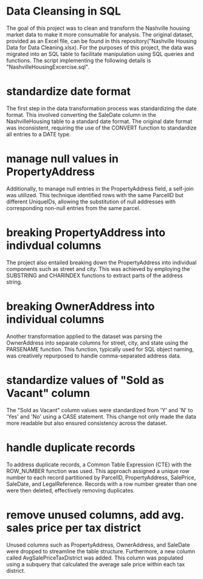 # Data Cleansing in SQL 

The goal of this project was to clean and transform the Nashville housing market data to make it more consumable for analysis. The original dataset, provided as an Excel file, can be found in this repository("Nashville Housing Data for Data Cleaning.xlsx). For the purposes of this project, the data was migrated into an SQL table to facilitate manipulation using SQL queries and functions. The script implementing the following details is "NashvilleHousingExcercise.sql".

# standardize date format
The first step in the data transformation process was standardizing the date format. This involved converting the SaleDate column in the NashvilleHousing table to a standard date format. The original date format was inconsistent, requiring the use of the CONVERT function to standardize all entries to a DATE type.

# manage null values in PropertyAddress
Additionally, to manage null entries in the PropertyAddress field, a self-join was utilized. This technique identified rows with the same ParcelID but different UniqueIDs, allowing the substitution of null addresses with corresponding non-null entries from the same parcel.

# breaking PropertyAddress into indivdual columns
The project also entailed breaking down the PropertyAddress into individual components such as street and city. This was achieved by employing the SUBSTRING and CHARINDEX functions to extract parts of the address string.

# breaking OwnerAddress into individual columns
Another transformation applied to the dataset was parsing the OwnerAddress into separate columns for street, city, and state using the PARSENAME function. This function, typically used for SQL object naming, was creatively repurposed to handle comma-separated address data.

# standardize values of "Sold as Vacant" column
The "Sold as Vacant" column values were standardized from 'Y' and 'N' to 'Yes' and 'No' using a CASE statement. This change not only made the data more readable but also ensured consistency across the dataset.

# handle duplicate records
To address duplicate records, a Common Table Expression (CTE) with the ROW_NUMBER function was used. This approach assigned a unique row number to each record partitioned by ParcelID, PropertyAddress, SalePrice, SaleDate, and LegalReference. Records with a row number greater than one were then deleted, effectively removing duplicates.

# remove unused columns, add avg. sales price per tax district
Unused columns such as PropertyAddress, OwnerAddress, and SaleDate were dropped to streamline the table structure. Furthermore, a new column called AvgSalePriceTaxDistrict was added. This column was populated using a subquery that calculated the average sale price within each tax district.






